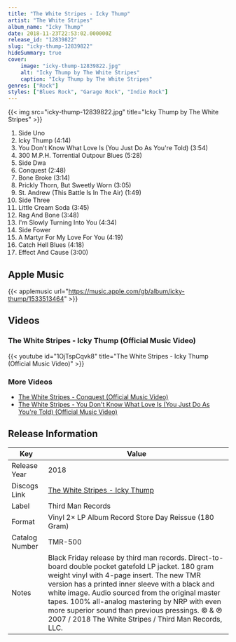 ```yaml
---
title: "The White Stripes - Icky Thump"
artist: "The White Stripes"
album_name: "Icky Thump"
date: 2018-11-23T22:53:02.000000Z
release_id: "12839822"
slug: "icky-thump-12839822"
hideSummary: true
cover:
    image: "icky-thump-12839822.jpg"
    alt: "Icky Thump by The White Stripes"
    caption: "Icky Thump by The White Stripes"
genres: ["Rock"]
styles: ["Blues Rock", "Garage Rock", "Indie Rock"]
---
```


{{< img src="icky-thump-12839822.jpg" title="Icky Thump by The White Stripes" >}}

<!-- section break -->

1. Side Uno
2. Icky Thump (4:14)
3. You Don't Know What Love Is  (You Just Do As You're Told) (3:54)
4. 300 M.P.H. Torrential Outpour Blues (5:28)
5. Side Dwa
6. Conquest (2:48)
7. Bone Broke (3:14)
8. Prickly Thorn, But Sweetly Worn (3:05)
9. St. Andrew (This Battle Is In The Air) (1:49)
10. Side Three
11. Little Cream Soda (3:45)
12. Rag And Bone (3:48)
13. I'm Slowly Turning Into You (4:34)
14. Side Fower
15. A Martyr For My Love For You (4:19)
16. Catch Hell Blues (4:18)
17. Effect And Cause (3:00)

<!-- section break -->




## Apple Music
{{< applemusic url="https://music.apple.com/gb/album/icky-thump/1533513464" >}}





## Videos
### The White Stripes - Icky Thump (Official Music Video)
{{< youtube id="1OjTspCqvk8" title="The White Stripes - Icky Thump (Official Music Video)" >}}<br>

### More Videos

- [The White Stripes - Conquest (Official Music Video)](https://www.youtube.com/watch?v=0L7FuA8Rry8)
- [The White Stripes - You Don't Know What Love Is (You Just Do As You're Told) (Official Music Video)](https://www.youtube.com/watch?v=8xsF9fHdAfo)


## Release Information
|  Key           | Value                                                |
| ---------------| ---------------------------------------------------- |
| Release Year   | 2018                                   |
| Discogs Link   | [The White Stripes - Icky Thump](https://www.discogs.com/release/12839822-The-White-Stripes-Icky-Thump) |
| Label          | Third Man Records |
| Format         | Vinyl 2× LP Album Record Store Day Reissue (180 Gram) |
| Catalog Number | TMR-500 |
| Notes | Black Friday release by third man records.  Direct-to-board double pocket gatefold LP jacket. 180 gram weight vinyl with 4-page insert.  The new TMR version has a printed inner sleeve with a black and white image. Audio sourced from the original master tapes. 100% all-analog mastering by NRP with even more superior sound than previous pressings.  © & ℗ 2007 / 2018 The White Stripes / Third Man Records, LLC. |